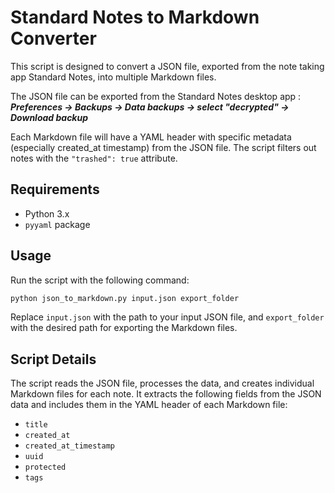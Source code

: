 # Standard Notes to Markdown Converter

This script is designed to convert a JSON file, exported from the note taking app Standard Notes, into multiple Markdown files. 

The JSON file can be exported from the Standard Notes desktop app :
***Preferences -> Backups -> Data backups -> select "decrypted" -> Download backup***

Each Markdown file will have a YAML header with specific metadata (especially created_at timestamp) from the JSON file. The script filters out notes with the `"trashed": true` attribute.

## Requirements

- Python 3.x
- `pyyaml` package

## Usage

Run the script with the following command:

```bash
python json_to_markdown.py input.json export_folder
```

Replace `input.json` with the path to your input JSON file, and `export_folder` with the desired path for exporting the Markdown files.

## Script Details

The script reads the JSON file, processes the data, and creates individual Markdown files for each note. It extracts the following fields from the JSON data and includes them in the YAML header of each Markdown file:

- `title`
- `created_at`
- `created_at_timestamp`
- `uuid`
- `protected`
- `tags`
